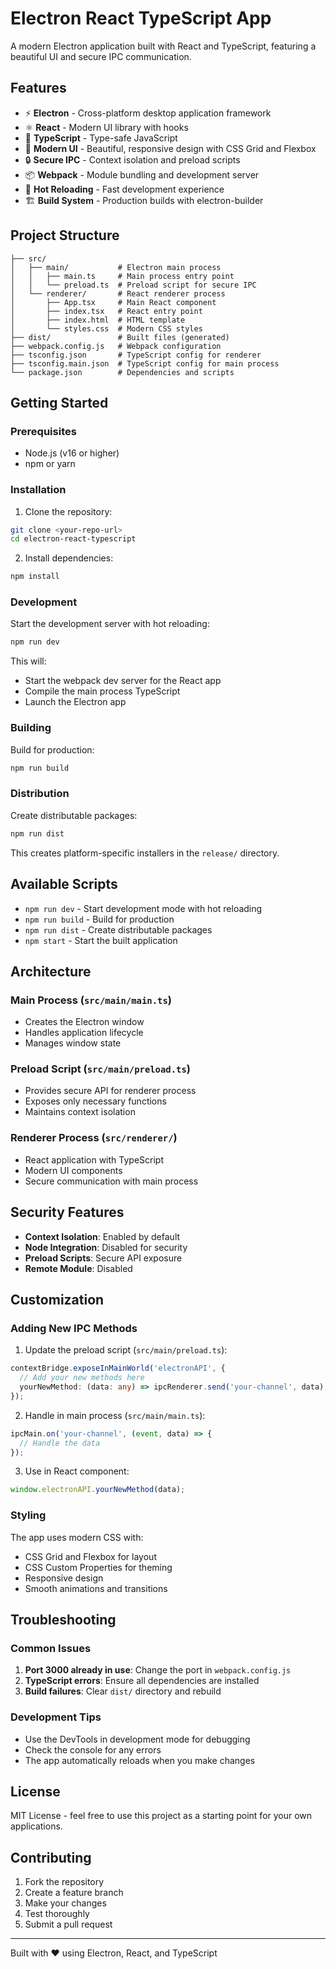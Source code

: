 # Electron React TypeScript App

A modern Electron application built with React and TypeScript, featuring a beautiful UI and secure IPC communication.

## Features

- ⚡ **Electron** - Cross-platform desktop application framework
- ⚛️ **React** - Modern UI library with hooks
- 🔷 **TypeScript** - Type-safe JavaScript
- 🎨 **Modern UI** - Beautiful, responsive design with CSS Grid and Flexbox
- 🔒 **Secure IPC** - Context isolation and preload scripts
- 📦 **Webpack** - Module bundling and development server
- 🚀 **Hot Reloading** - Fast development experience
- 🏗️ **Build System** - Production builds with electron-builder

## Project Structure

```
├── src/
│   ├── main/           # Electron main process
│   │   ├── main.ts     # Main process entry point
│   │   └── preload.ts  # Preload script for secure IPC
│   └── renderer/       # React renderer process
│       ├── App.tsx     # Main React component
│       ├── index.tsx   # React entry point
│       ├── index.html  # HTML template
│       └── styles.css  # Modern CSS styles
├── dist/               # Built files (generated)
├── webpack.config.js   # Webpack configuration
├── tsconfig.json       # TypeScript config for renderer
├── tsconfig.main.json  # TypeScript config for main process
└── package.json        # Dependencies and scripts
```

## Getting Started

### Prerequisites

- Node.js (v16 or higher)
- npm or yarn

### Installation

1. Clone the repository:
```bash
git clone <your-repo-url>
cd electron-react-typescript
```

2. Install dependencies:
```bash
npm install
```

### Development

Start the development server with hot reloading:

```bash
npm run dev
```

This will:
- Start the webpack dev server for the React app
- Compile the main process TypeScript
- Launch the Electron app

### Building

Build for production:

```bash
npm run build
```

### Distribution

Create distributable packages:

```bash
npm run dist
```

This creates platform-specific installers in the `release/` directory.

## Available Scripts

- `npm run dev` - Start development mode with hot reloading
- `npm run build` - Build for production
- `npm run dist` - Create distributable packages
- `npm start` - Start the built application

## Architecture

### Main Process (`src/main/main.ts`)
- Creates the Electron window
- Handles application lifecycle
- Manages window state

### Preload Script (`src/main/preload.ts`)
- Provides secure API for renderer process
- Exposes only necessary functions
- Maintains context isolation

### Renderer Process (`src/renderer/`)
- React application with TypeScript
- Modern UI components
- Secure communication with main process

## Security Features

- **Context Isolation**: Enabled by default
- **Node Integration**: Disabled for security
- **Preload Scripts**: Secure API exposure
- **Remote Module**: Disabled

## Customization

### Adding New IPC Methods

1. Update the preload script (`src/main/preload.ts`):
```typescript
contextBridge.exposeInMainWorld('electronAPI', {
  // Add your new methods here
  yourNewMethod: (data: any) => ipcRenderer.send('your-channel', data),
});
```

2. Handle in main process (`src/main/main.ts`):
```typescript
ipcMain.on('your-channel', (event, data) => {
  // Handle the data
});
```

3. Use in React component:
```typescript
window.electronAPI.yourNewMethod(data);
```

### Styling

The app uses modern CSS with:
- CSS Grid and Flexbox for layout
- CSS Custom Properties for theming
- Responsive design
- Smooth animations and transitions

## Troubleshooting

### Common Issues

1. **Port 3000 already in use**: Change the port in `webpack.config.js`
2. **TypeScript errors**: Ensure all dependencies are installed
3. **Build failures**: Clear `dist/` directory and rebuild

### Development Tips

- Use the DevTools in development mode for debugging
- Check the console for any errors
- The app automatically reloads when you make changes

## License

MIT License - feel free to use this project as a starting point for your own applications.

## Contributing

1. Fork the repository
2. Create a feature branch
3. Make your changes
4. Test thoroughly
5. Submit a pull request

---

Built with ❤️ using Electron, React, and TypeScript 